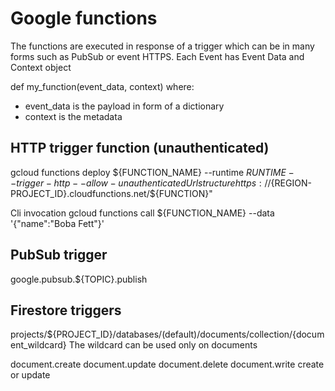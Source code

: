 # Google functions
The functions are executed in response of a trigger which can be in many forms such as PubSub or event HTTPS. Each Event has Event Data and Context object


def my_function(event_data, context) where:
 - event_data is the payload in form of a dictionary
 - context is the metadata

## HTTP trigger function (unauthenticated)
gcloud functions deploy ${FUNCTION_NAME}   --runtime ${RUNTIME}   --trigger-http --allow-unauthenticated
Url structure
https://${REGION-PROJECT_ID}.cloudfunctions.net/${FUNCTION}"

Cli invocation
gcloud functions call ${FUNCTION_NAME}   --data '{"name":"Boba Fett"}'
## PubSub trigger
google.pubsub.${TOPIC}.publish

## Firestore triggers

projects/${PROJECT_ID}/databases/(default)/documents/collection/{document_wildcard}
The wildcard can be used only on documents

document.create
document.update
document.delete
document.write create or update



